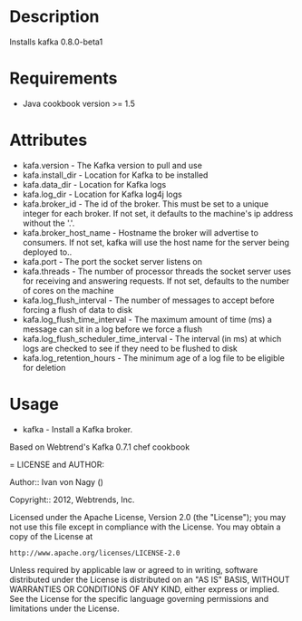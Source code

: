 Description
===========

Installs kafka 0.8.0-beta1

Requirements
============
* Java cookbook version >= 1.5

Attributes
==========

* kafa.version - The Kafka version to pull and use
* kafa.install_dir - Location for Kafka to be installed
* kafa.data_dir - Location for Kafka logs
* kafa.log_dir - Location for Kafka log4j logs
* kafa.broker_id - The id of the broker. This must be set to a unique integer for each broker. If not set, it defaults to the machine's ip address without the '.'.
* kafa.broker_host_name - Hostname the broker will advertise to consumers. If not set, kafka will use the host name for the server being deployed to..
* kafa.port - The port the socket server listens on
* kafa.threads - The number of processor threads the socket server uses for receiving and answering requests. If not set, defaults to the number of cores on the machine
* kafa.log_flush_interval - The number of messages to accept before forcing a flush of data to disk
* kafa.log_flush_time_interval - The maximum amount of time (ms) a message can sit in a log before we force a flush
* kafa.log_flush_scheduler_time_interval - The interval (in ms) at which logs are checked to see if they need to be flushed to disk
* kafa.log_retention_hours - The minimum age of a log file to be eligible for deletion

Usage
=====

* kafka - Install a Kafka broker.

Based on Webtrend's Kafka 0.7.1 chef cookbook

= LICENSE and AUTHOR:

Author:: Ivan von Nagy ()

Copyright:: 2012, Webtrends, Inc.

Licensed under the Apache License, Version 2.0 (the "License");
you may not use this file except in compliance with the License.
You may obtain a copy of the License at

    http://www.apache.org/licenses/LICENSE-2.0

Unless required by applicable law or agreed to in writing, software
distributed under the License is distributed on an "AS IS" BASIS,
WITHOUT WARRANTIES OR CONDITIONS OF ANY KIND, either express or implied.
See the License for the specific language governing permissions and
limitations under the License.
